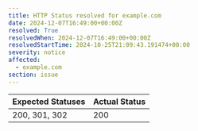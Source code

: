 ```yaml
---
title: HTTP Status resolved for example.com
date: 2024-12-07T16:49:00+00:00Z
resolved: True
resolvedWhen: 2024-12-07T16:49:00+00:00Z
resolvedStartTime: 2024-10-25T21:09:43.191474+00:00
severity: notice
affected:
  - example.com
section: issue
---
```


| Expected Statuses | Actual Status  |
|-------------------|----------------|
| 200, 301, 302 | 200 |

